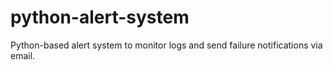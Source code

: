 # python-alert-system
Python-based alert system to monitor logs and send failure notifications via email.

